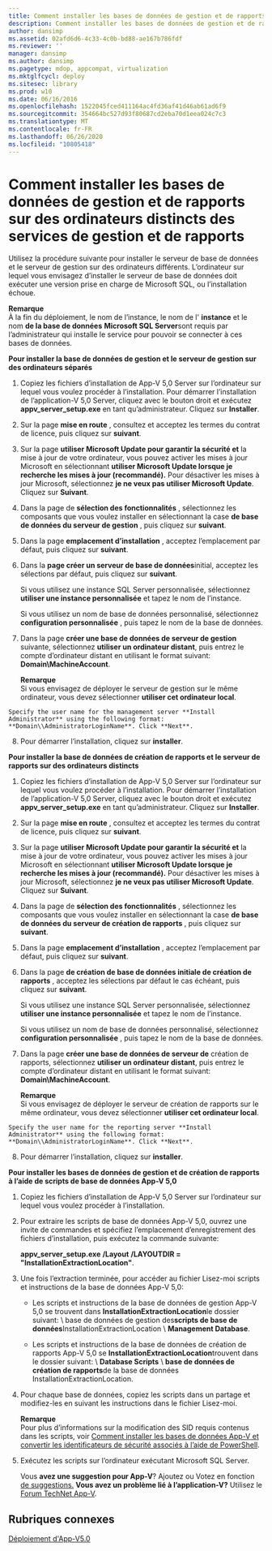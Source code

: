```yaml
---
title: Comment installer les bases de données de gestion et de rapports sur des ordinateurs distincts des services de gestion et de rapports
description: Comment installer les bases de données de gestion et de rapports sur des ordinateurs distincts des services de gestion et de rapports
author: dansimp
ms.assetid: 02afd6d6-4c33-4c0b-bd88-ae167b786fdf
ms.reviewer: ''
manager: dansimp
ms.author: dansimp
ms.pagetype: mdop, appcompat, virtualization
ms.mktglfcycl: deploy
ms.sitesec: library
ms.prod: w10
ms.date: 06/16/2016
ms.openlocfilehash: 1522045fced411164ac4fd36af41d46ab61ad6f9
ms.sourcegitcommit: 354664bc527d93f80687cd2eba70d1eea024c7c3
ms.translationtype: MT
ms.contentlocale: fr-FR
ms.lasthandoff: 06/26/2020
ms.locfileid: "10805418"
---
```

# Comment installer les bases de données de gestion et de rapports sur des ordinateurs distincts des services de gestion et de rapports


Utilisez la procédure suivante pour installer le serveur de base de données et le serveur de gestion sur des ordinateurs différents. L’ordinateur sur lequel vous envisagez d’installer le serveur de base de données doit exécuter une version prise en charge de Microsoft SQL, ou l’installation échoue.

**Remarque**  
À la fin du déploiement, le nom de l’instance, le nom de l' **instance** et le nom **de la base de données** **Microsoft SQL Server**sont requis par l’administrateur qui installe le service pour pouvoir se connecter à ces bases de données.



**Pour installer la base de données de gestion et le serveur de gestion sur des ordinateurs séparés**

1.  Copiez les fichiers d’installation de App-V 5,0 Server sur l’ordinateur sur lequel vous voulez procéder à l’installation. Pour démarrer l’installation de l’application-V 5,0 Server, cliquez avec le bouton droit et exécutez **appv\_server\_setup.exe** en tant qu’administrateur. Cliquez sur **Installer**.

2.  Sur la page **mise en route** , consultez et acceptez les termes du contrat de licence, puis cliquez sur **suivant**.

3.  Sur la page **utiliser Microsoft Update pour garantir la sécurité et** la mise à jour de votre ordinateur, vous pouvez activer les mises à jour Microsoft en sélectionnant **utiliser Microsoft Update lorsque je recherche les mises à jour (recommandé).** Pour désactiver les mises à jour Microsoft, sélectionnez **je ne veux pas utiliser Microsoft Update**. Cliquez sur **Suivant**.

4.  Dans la page de **sélection des fonctionnalités** , sélectionnez les composants que vous voulez installer en sélectionnant la case **de base de données du serveur de gestion** , puis cliquez sur **suivant**.

5.  Dans la page **emplacement d’installation** , acceptez l’emplacement par défaut, puis cliquez sur **suivant**.

6.  Dans la **page créer un serveur de base de données**initial, acceptez les sélections par défaut, puis cliquez sur **suivant**.

    Si vous utilisez une instance SQL Server personnalisée, sélectionnez **utiliser une instance personnalisée** et tapez le nom de l’instance.

    Si vous utilisez un nom de base de données personnalisé, sélectionnez **configuration personnalisée** , puis tapez le nom de la base de données.

7.  Dans la page **créer une base de données de serveur de gestion** suivante, sélectionnez **utiliser un ordinateur distant**, puis entrez le compte d’ordinateur distant en utilisant le format suivant: **Domain\\MachineAccount**.

    **Remarque**  
    Si vous envisagez de déployer le serveur de gestion sur le même ordinateur, vous devez sélectionner **utiliser cet ordinateur local**.



~~~
Specify the user name for the management server **Install Administrator** using the following format: **Domain\\AdministratorLoginName**. Click **Next**.
~~~

8. Pour démarrer l’installation, cliquez sur **installer**.

**Pour installer la base de données de création de rapports et le serveur de rapports sur des ordinateurs distincts**

1.  Copiez les fichiers d’installation de App-V 5,0 Server sur l’ordinateur sur lequel vous voulez procéder à l’installation. Pour démarrer l’installation de l’application-V 5,0 Server, cliquez avec le bouton droit et exécutez **appv\_server\_setup.exe** en tant qu’administrateur. Cliquez sur **Installer**.

2.  Sur la page **mise en route** , consultez et acceptez les termes du contrat de licence, puis cliquez sur **suivant**.

3.  Sur la page **utiliser Microsoft Update pour garantir la sécurité et** la mise à jour de votre ordinateur, vous pouvez activer les mises à jour Microsoft en sélectionnant **utiliser Microsoft Update lorsque je recherche les mises à jour (recommandé).** Pour désactiver les mises à jour Microsoft, sélectionnez **je ne veux pas utiliser Microsoft Update**. Cliquez sur **Suivant**.

4.  Dans la page de **sélection des fonctionnalités** , sélectionnez les composants que vous voulez installer en sélectionnant la case **de base de données du serveur de création de rapports** , puis cliquez sur **suivant**.

5.  Dans la page **emplacement d’installation** , acceptez l’emplacement par défaut, puis cliquez sur **suivant**.

6.  Dans la page **de création de base de données initiale de création de rapports** , acceptez les sélections par défaut le cas échéant, puis cliquez sur **suivant**.

    Si vous utilisez une instance SQL Server personnalisée, sélectionnez **utiliser une instance personnalisée** et tapez le nom de l’instance.

    Si vous utilisez un nom de base de données personnalisé, sélectionnez **configuration personnalisée** , puis tapez le nom de la base de données.

7.  Dans la page **créer une base de données de serveur de** création de rapports, sélectionnez **utiliser un ordinateur distant**, puis entrez le compte d’ordinateur distant en utilisant le format suivant: **Domain\\MachineAccount**.

    **Remarque**  
    Si vous envisagez de déployer le serveur de création de rapports sur le même ordinateur, vous devez sélectionner **utiliser cet ordinateur local**.



~~~
Specify the user name for the reporting server **Install Administrator** using the following format: **Domain\\AdministratorLoginName**. Click **Next**.
~~~

8. Pour démarrer l’installation, cliquez sur **installer**.

**Pour installer les bases de données de gestion et de création de rapports à l’aide de scripts de base de données App-V 5,0**

1.  Copiez les fichiers d’installation de App-V 5,0 Server sur l’ordinateur sur lequel vous voulez procéder à l’installation.

2.  Pour extraire les scripts de base de données App-V 5,0, ouvrez une invite de commandes et spécifiez l’emplacement d’enregistrement des fichiers d’installation, puis exécutez la commande suivante:

    **appv\_server\_setup.exe** **/Layout** **/LAYOUTDIR = "InstallationExtractionLocation"**.

3.  Une fois l’extraction terminée, pour accéder au fichier Lisez-moi scripts et instructions de la base de données App-V 5,0:

    -   Les scripts et instructions de la base de données de gestion App-V 5,0 se trouvent dans **InstallationExtractionLocation**le dossier suivant:  \\  base de données de gestion des**scripts de base de données**InstallationExtractionLocation  \\  **Management Database**.

    -   Les scripts et instructions de la base de données de création de rapports App-V 5,0 se **InstallationExtractionLocation**trouvent dans le dossier suivant:  \\  **Database Scripts**  \\  **base de données de création de rapports**de la base de données InstallationExtractionLocation.

4.  Pour chaque base de données, copiez les scripts dans un partage et modifiez-les en suivant les instructions dans le fichier Lisez-moi.

    **Remarque**  
    Pour plus d’informations sur la modification des SID requis contenus dans les scripts, voir [Comment installer les bases de données App-V et convertir les identificateurs de sécurité associés à l’aide de PowerShell](how-to-install-the-app-v-databases-and-convert-the-associated-security-identifiers--by-using-powershell.md).



5.  Exécutez les scripts sur l’ordinateur exécutant Microsoft SQL Server.

    Vous **avez une suggestion pour App-V**? Ajoutez ou Votez en fonction [de suggestions.](http://appv.uservoice.com/forums/280448-microsoft-application-virtualization) **Vous avez un problème lié à l’application-V?** Utilisez le [Forum TechNet App-V](https://social.technet.microsoft.com/Forums/home?forum=mdopappv).

## Rubriques connexes


[Déploiement d'App-V5.0](deploying-app-v-50.md)









